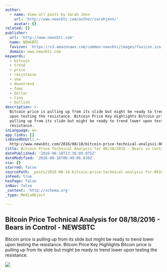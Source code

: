 ```yaml
---
author:
  - name: View all posts by Sarah Jenn
    url: 'http://www.newsbtc.com/author/sarahjenn/'
    avatar: {}
related: []
publisher:
  url: 'http://www.newsbtc.com'
  name: NEWSBTC
  favicon: 'https://s3.amazonaws.com/common-newsbtc/images/favicon.ico'
  domain: www.newsbtc.com
keywords:
  - bitcoin
  - trend
  - price
  - resistance
  - sma
  - downtrend
  - fomc
  - dollar
  - line
  - bullish
description: >-
  Bitcoin price is pulling up from its slide but might be ready to trend lower
  upon testing the resistance. Bitcoin Price Key Highlights Bitcoin price is
  pulling up from its slide but might be ready to trend lower upon testing the
  resistance.
inLanguage: en
app_links: []
isBasedOnUrl: >-
  http://www.newsbtc.com/2016/08/18/bitcoin-price-technical-analysis-08182016-bears-control/
title: Bitcoin Price Technical Analysis for 08/18/2016 - Bears in Control - NEWSBTC
datePublished: '2016-08-18T13:36:09.075Z'
dateModified: '2016-08-18T06:49:06.639Z'
via: {}
starred: false
sourcePath: _posts/2016-08-18-bitcoin-price-technical-analysis-for-08182016-bears-in-c.md
inFeed: true
hasPage: false
inNav: false
_context: 'http://schema.org'
_type: MediaObject

---
```

<article style=""><h1>Bitcoin Price Technical Analysis for 08/18/2016 - Bears in Control - NEWSBTC</h1><p>Bitcoin price is pulling up from its slide but might be ready to trend lower upon testing the resistance. Bitcoin Price Key Highlights Bitcoin price is pulling up from its slide but might be ready to trend lower upon testing the resistance.</p><img src="http://s3.amazonaws.com/main-newsbtc-images/2016/08/18071957/160818_bitcoin.png" /></article>